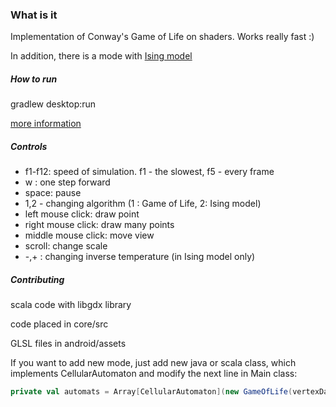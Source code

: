 ### What is it

Implementation of Conway's Game of Life on shaders. Works really fast :)

In addition, there is a mode with [Ising model](https://en.wikipedia.org/wiki/Ising_model)

##### How to run
gradlew desktop:run

[more information](https://github.com/libgdx/libgdx/wiki/Gradle-on-the-Commandline)

##### Controls

* f1-f12: speed of simulation. f1 - the slowest, f5 - every frame
* w : one step forward
* space: pause
* 1,2 - changing algorithm (1 : Game of Life, 2: Ising model)
* left mouse click: draw point
* right mouse click: draw many points
* middle mouse click: move view
* scroll: change scale
* -,+ : changing inverse temperature (in Ising model only)

##### Contributing
scala code with libgdx library

code placed in core/src

GLSL files in android/assets

If you want to add new mode, just add new java or scala class, which implements CellularAutomaton and modify the next line in Main class:
```scala
private val automats = Array[CellularAutomaton](new GameOfLife(vertexData, textureSize), new IsingModel(vertexData, textureSize))
```

